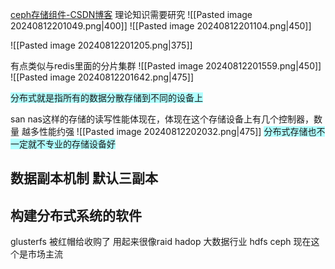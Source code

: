 [ceph存储组件-CSDN博客](https://blog.csdn.net/u010198709/article/details/139670264?spm=1001.2014.3001.5501)
理论知识需要研究
![[Pasted image 20240812201049.png|400]]
![[Pasted image 20240812201104.png|450]]

![[Pasted image 20240812201205.png|375]]

有点类似与redis里面的分片集群
![[Pasted image 20240812201559.png|450]]
![[Pasted image 20240812201642.png|475]]

<span style="background:#b1ffff">分布式就是指所有的数据分散存储到不同的设备上</span>

san nas这样的存储的读写性能体现在，体现在这个存储设备上有几个控制器，数量 越多性能约强
![[Pasted image 20240812202032.png|475]]
<span style="background:#b1ffff">分布式存储也不一定就不专业的存储设备好</span>


## 数据副本机制 默认三副本

## 构建分布式系统的软件

glusterfs  被红帽给收购了  用起来很像raid
hadop  大数据行业 hdfs
ceph   现在这个是市场主流



